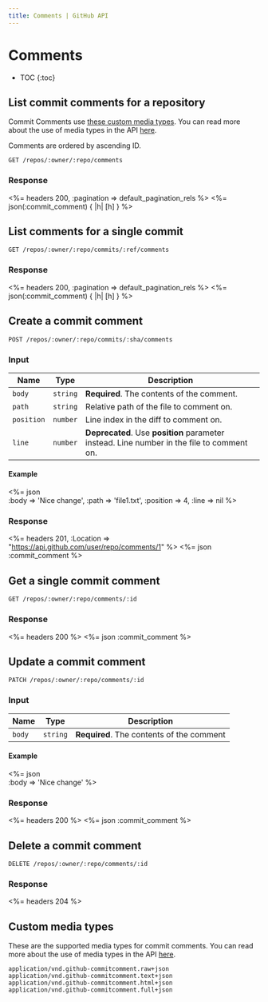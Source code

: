 ```yaml
---
title: Comments | GitHub API
---
```


# Comments

* TOC
{:toc}

## List commit comments for a repository

Commit Comments use [these custom media types](#custom-media-types). You can
read more about the use of media types in the API [here](/v3/media/).

Comments are ordered by ascending ID.

    GET /repos/:owner/:repo/comments

### Response

<%= headers 200, :pagination => default_pagination_rels %>
<%= json(:commit_comment) { |h| [h] } %>

## List comments for a single commit

    GET /repos/:owner/:repo/commits/:ref/comments

### Response

<%= headers 200, :pagination => default_pagination_rels %>
<%= json(:commit_comment) { |h| [h] } %>

## Create a commit comment

    POST /repos/:owner/:repo/commits/:sha/comments

### Input

Name | Type | Description
-----|------|--------------
`body`|`string` | **Required**. The contents of the comment.
`path`|`string` | Relative path of the file to comment on.
`position`|`number` | Line index in the diff to comment on.
`line`|`number` | **Deprecated**. Use **position** parameter instead. Line number in the file to comment on.


#### Example

<%= json \
  :body      => 'Nice change',
  :path      => 'file1.txt',
  :position  => 4,
  :line      => nil
%>

### Response

<%= headers 201, :Location => "https://api.github.com/user/repo/comments/1" %>
<%= json :commit_comment %>

## Get a single commit comment

    GET /repos/:owner/:repo/comments/:id

### Response

<%= headers 200 %>
<%= json :commit_comment %>

## Update a commit comment

    PATCH /repos/:owner/:repo/comments/:id

### Input

Name | Type | Description
-----|------|--------------
`body`|`string` | **Required**. The contents of the comment


#### Example

<%= json \
  :body => 'Nice change'
%>

### Response

<%= headers 200 %>
<%= json :commit_comment %>

## Delete a commit comment

    DELETE /repos/:owner/:repo/comments/:id

### Response

<%= headers 204 %>

## Custom media types

These are the supported media types for commit comments. You can read more
about the use of media types in the API [here](/v3/media/).

    application/vnd.github-commitcomment.raw+json
    application/vnd.github-commitcomment.text+json
    application/vnd.github-commitcomment.html+json
    application/vnd.github-commitcomment.full+json

